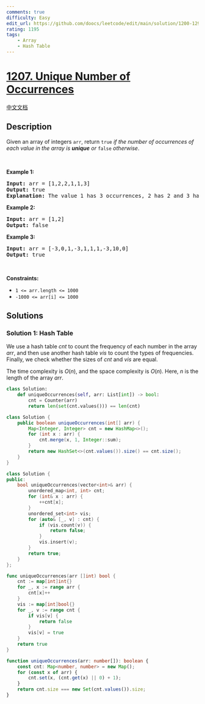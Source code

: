 ```yaml
---
comments: true
difficulty: Easy
edit_url: https://github.com/doocs/leetcode/edit/main/solution/1200-1299/1207.Unique%20Number%20of%20Occurrences/README_EN.md
rating: 1195
tags:
    - Array
    - Hash Table
---
```


# [1207. Unique Number of Occurrences](https://leetcode.com/problems/unique-number-of-occurrences)

[中文文档](/solution/1200-1299/1207.Unique%20Number%20of%20Occurrences/README.md)

## Description

<p>Given an array of integers <code>arr</code>, return <code>true</code> <em>if the number of occurrences of each value in the array is <strong>unique</strong> or </em><code>false</code><em> otherwise</em>.</p>

<p>&nbsp;</p>
<p><strong class="example">Example 1:</strong></p>

<pre>
<strong>Input:</strong> arr = [1,2,2,1,1,3]
<strong>Output:</strong> true
<strong>Explanation:</strong>&nbsp;The value 1 has 3 occurrences, 2 has 2 and 3 has 1. No two values have the same number of occurrences.</pre>

<p><strong class="example">Example 2:</strong></p>

<pre>
<strong>Input:</strong> arr = [1,2]
<strong>Output:</strong> false
</pre>

<p><strong class="example">Example 3:</strong></p>

<pre>
<strong>Input:</strong> arr = [-3,0,1,-3,1,1,1,-3,10,0]
<strong>Output:</strong> true
</pre>

<p>&nbsp;</p>
<p><strong>Constraints:</strong></p>

<ul>
	<li><code>1 &lt;= arr.length &lt;= 1000</code></li>
	<li><code>-1000 &lt;= arr[i] &lt;= 1000</code></li>
</ul>

## Solutions

### Solution 1: Hash Table

We use a hash table $cnt$ to count the frequency of each number in the array $arr$, and then use another hash table $vis$ to count the types of frequencies. Finally, we check whether the sizes of $cnt$ and $vis$ are equal.

The time complexity is $O(n)$, and the space complexity is $O(n)$. Here, $n$ is the length of the array $arr$.

<!-- tabs:start -->

```python
class Solution:
    def uniqueOccurrences(self, arr: List[int]) -> bool:
        cnt = Counter(arr)
        return len(set(cnt.values())) == len(cnt)
```

```java
class Solution {
    public boolean uniqueOccurrences(int[] arr) {
        Map<Integer, Integer> cnt = new HashMap<>();
        for (int x : arr) {
            cnt.merge(x, 1, Integer::sum);
        }
        return new HashSet<>(cnt.values()).size() == cnt.size();
    }
}
```

```cpp
class Solution {
public:
    bool uniqueOccurrences(vector<int>& arr) {
        unordered_map<int, int> cnt;
        for (int& x : arr) {
            ++cnt[x];
        }
        unordered_set<int> vis;
        for (auto& [_, v] : cnt) {
            if (vis.count(v)) {
                return false;
            }
            vis.insert(v);
        }
        return true;
    }
};
```

```go
func uniqueOccurrences(arr []int) bool {
	cnt := map[int]int{}
	for _, x := range arr {
		cnt[x]++
	}
	vis := map[int]bool{}
	for _, v := range cnt {
		if vis[v] {
			return false
		}
		vis[v] = true
	}
	return true
}
```

```ts
function uniqueOccurrences(arr: number[]): boolean {
    const cnt: Map<number, number> = new Map();
    for (const x of arr) {
        cnt.set(x, (cnt.get(x) || 0) + 1);
    }
    return cnt.size === new Set(cnt.values()).size;
}
```

<!-- tabs:end -->

<!-- end -->
